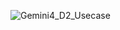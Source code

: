 ![Gemini4_D2_Usecase](https://github.com/user-attachments/assets/dd91e18f-f197-4c86-8c8f-7816f0b4a91c)
